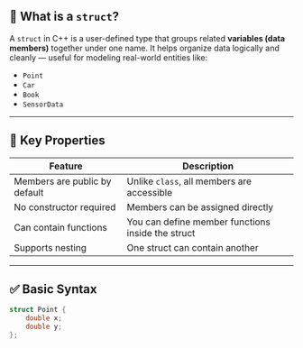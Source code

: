 ## 📌 What is a `struct`?

A `struct` in C++ is a user-defined type that groups related **variables (data members)** together under one name. It helps organize data logically and cleanly — useful for modeling real-world entities like:

- `Point`
- `Car`
- `Book`
- `SensorData`

---

## 🔑 Key Properties

| Feature                         | Description                                            |
|----------------------------------|--------------------------------------------------------|
| Members are public by default    | Unlike `class`, all members are accessible             |
| No constructor required          | Members can be assigned directly                       |
| Can contain functions            | You can define member functions inside the struct      |
| Supports nesting                 | One struct can contain another                         |

---

## ✅ Basic Syntax

```cpp
struct Point {
    double x;
    double y;
};
